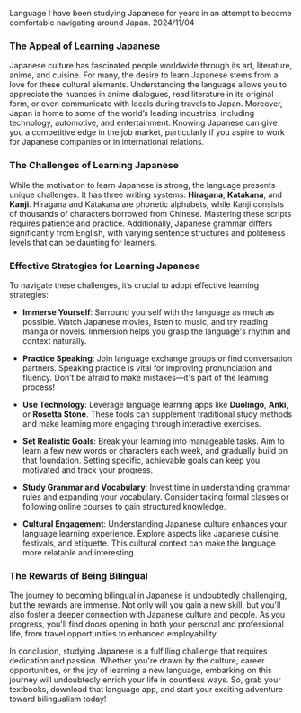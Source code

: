 Language
I have been studying Japanese for years in an attempt to become comfortable navigating around Japan.
2024/11/04

### The Appeal of Learning Japanese
Japanese culture has fascinated people worldwide through its art, literature, anime, and cuisine. For many, the desire to learn Japanese stems from a love for these cultural elements. Understanding the language allows you to appreciate the nuances in anime dialogues, read literature in its original form, or even communicate with locals during travels to Japan. Moreover, Japan is home to some of the world’s leading industries, including technology, automotive, and entertainment. Knowing Japanese can give you a competitive edge in the job market, particularly if you aspire to work for Japanese companies or in international relations.

### The Challenges of Learning Japanese
While the motivation to learn Japanese is strong, the language presents unique challenges. It has three writing systems: **Hiragana**, **Katakana**, and **Kanji**. Hiragana and Katakana are phonetic alphabets, while Kanji consists of thousands of characters borrowed from Chinese. Mastering these scripts requires patience and practice. Additionally, Japanese grammar differs significantly from English, with varying sentence structures and politeness levels that can be daunting for learners.

### Effective Strategies for Learning Japanese
To navigate these challenges, it’s crucial to adopt effective learning strategies:

- **Immerse Yourself**: Surround yourself with the language as much as possible. Watch Japanese movies, listen to music, and try reading manga or novels. Immersion helps you grasp the language's rhythm and context naturally.

- **Practice Speaking**: Join language exchange groups or find conversation partners. Speaking practice is vital for improving pronunciation and fluency. Don’t be afraid to make mistakes—it's part of the learning process!

- **Use Technology**: Leverage language learning apps like **Duolingo**, **Anki**, or **Rosetta Stone**. These tools can supplement traditional study methods and make learning more engaging through interactive exercises.

- **Set Realistic Goals**: Break your learning into manageable tasks. Aim to learn a few new words or characters each week, and gradually build on that foundation. Setting specific, achievable goals can keep you motivated and track your progress.

- **Study Grammar and Vocabulary**: Invest time in understanding grammar rules and expanding your vocabulary. Consider taking formal classes or following online courses to gain structured knowledge.

- **Cultural Engagement**: Understanding Japanese culture enhances your language learning experience. Explore aspects like Japanese cuisine, festivals, and etiquette. This cultural context can make the language more relatable and interesting.

### The Rewards of Being Bilingual
The journey to becoming bilingual in Japanese is undoubtedly challenging, but the rewards are immense. Not only will you gain a new skill, but you'll also foster a deeper connection with Japanese culture and people. As you progress, you'll find doors opening in both your personal and professional life, from travel opportunities to enhanced employability.

In conclusion, studying Japanese is a fulfilling challenge that requires dedication and passion. Whether you're drawn by the culture, career opportunities, or the joy of learning a new language, embarking on this journey will undoubtedly enrich your life in countless ways. So, grab your textbooks, download that language app, and start your exciting adventure toward bilingualism today!

